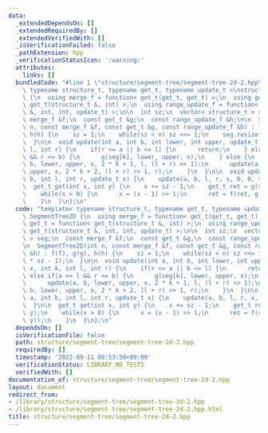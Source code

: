 ```yaml
---
data:
  _extendedDependsOn: []
  _extendedRequiredBy: []
  _extendedVerifiedWith: []
  _isVerificationFailed: false
  _pathExtension: hpp
  _verificationStatusIcon: ':warning:'
  attributes:
    links: []
  bundledCode: "#line 1 \"structure/segment-tree/segment-tree-2d-2.hpp\"\ntemplate<\
    \ typename structure_t, typename get_t, typename update_t >\nstruct SegmentTree2D\
    \ {\n  using merge_f = function< get_t(get_t, get_t) >;\n  using get_t = function<\
    \ get_t(structure_t &, int) >;\n  using range_update_f = function< get_t(structure_t\
    \ &, int, int, update_t) >;\n\n  int sz;\n  vector< structure_t > seg;\n  const\
    \ merge_f &f;\n  const get_t &g;\n  const range_update_f &h;\n\n  SegmentTree2D(int\
    \ n, const merge_f &f, const get_t &g, const range_update_f &h) : f(f), g(g),\
    \ h(h) {\n    sz = 1;\n    while(sz < n) sz <<= 1;\n    seg.resize(2 * sz - 1);\n\
    \  }\n\n  void update(int a, int b, int lower, int upper, update_t x, int k, int\
    \ l, int r) {\n    if(r <= a || b <= l) {\n      return;\n    } else if(a <= l\
    \ && r <= b) {\n      g(seg[k], lower, upper, x);\n    } else {\n      update(a,\
    \ b, lower, upper, x, 2 * k + 1, l, (l + r) >> 1);\n      update(a, b, lower,\
    \ upper, x, 2 * k + 2, (l + r) >> 1, r);\n    }\n  }\n\n  void update(int a, int\
    \ b, int l, int r, update_t x) {\n    update(a, b, l, r, x, 0, 0, sz);\n  }\n\n\
    \  get_t get(int x, int y) {\n    x += sz - 1;\n    get_t ret = g(seg[x], y);\n\
    \    while(x > 0) {\n      x = (x - 1) >> 1;\n      ret = f(ret, g(seg[x], y));\n\
    \    }\n  }\n};\n"
  code: "template< typename structure_t, typename get_t, typename update_t >\nstruct\
    \ SegmentTree2D {\n  using merge_f = function< get_t(get_t, get_t) >;\n  using\
    \ get_t = function< get_t(structure_t &, int) >;\n  using range_update_f = function<\
    \ get_t(structure_t &, int, int, update_t) >;\n\n  int sz;\n  vector< structure_t\
    \ > seg;\n  const merge_f &f;\n  const get_t &g;\n  const range_update_f &h;\n\
    \n  SegmentTree2D(int n, const merge_f &f, const get_t &g, const range_update_f\
    \ &h) : f(f), g(g), h(h) {\n    sz = 1;\n    while(sz < n) sz <<= 1;\n    seg.resize(2\
    \ * sz - 1);\n  }\n\n  void update(int a, int b, int lower, int upper, update_t\
    \ x, int k, int l, int r) {\n    if(r <= a || b <= l) {\n      return;\n    }\
    \ else if(a <= l && r <= b) {\n      g(seg[k], lower, upper, x);\n    } else {\n\
    \      update(a, b, lower, upper, x, 2 * k + 1, l, (l + r) >> 1);\n      update(a,\
    \ b, lower, upper, x, 2 * k + 2, (l + r) >> 1, r);\n    }\n  }\n\n  void update(int\
    \ a, int b, int l, int r, update_t x) {\n    update(a, b, l, r, x, 0, 0, sz);\n\
    \  }\n\n  get_t get(int x, int y) {\n    x += sz - 1;\n    get_t ret = g(seg[x],\
    \ y);\n    while(x > 0) {\n      x = (x - 1) >> 1;\n      ret = f(ret, g(seg[x],\
    \ y));\n    }\n  }\n};\n"
  dependsOn: []
  isVerificationFile: false
  path: structure/segment-tree/segment-tree-2d-2.hpp
  requiredBy: []
  timestamp: '2022-09-11 00:53:50+09:00'
  verificationStatus: LIBRARY_NO_TESTS
  verifiedWith: []
documentation_of: structure/segment-tree/segment-tree-2d-2.hpp
layout: document
redirect_from:
- /library/structure/segment-tree/segment-tree-2d-2.hpp
- /library/structure/segment-tree/segment-tree-2d-2.hpp.html
title: structure/segment-tree/segment-tree-2d-2.hpp
---
```

